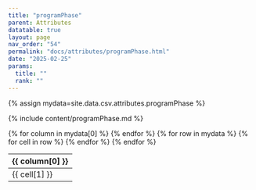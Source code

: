 ```yaml
---
title: "programPhase"
parent: Attributes
datatable: true
layout: page
nav_order: "54"
permalink: "docs/attributes/programPhase.html"
date: "2025-02-25"
params:
  title: ""
  rank: ""
---
```

{% assign mydata=site.data.csv.attributes.programPhase %} 

{% include content/programPhase.md %}

<table id="myTable" class="display" style="width:100%">
    <thead>
    {% for column in mydata[0] %}
        <th>{{ column[0] }}</th>
    {% endfor %}
    </thead>
    <tbody>
    {% for row in mydata %}
        <tr>
        {% for cell in row %}
            <td>{{ cell[1] }}</td>
        {% endfor %}
        </tr>
    {% endfor %}
    </tbody>
</table>
<script type="text/javascript">
  $(document).ready(function () {
    $('#myTable').DataTable({
      responsive: true,
      deferRender: false,
      paging: false,
      order: [],
    });
  });
</script>
